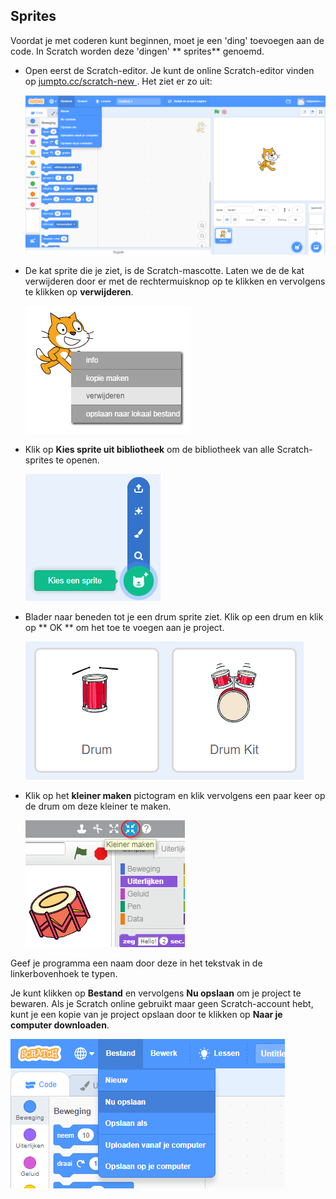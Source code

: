 ## Sprites

Voordat je met coderen kunt beginnen, moet je een 'ding' toevoegen aan de code. In Scratch worden deze 'dingen' ** sprites** genoemd.

+ Open eerst de Scratch-editor. Je kunt de online Scratch-editor vinden op <a href="http://jumpto.cc/scratch-new" target="_blank"> jumpto.cc/scratch-new </a>. Het ziet er zo uit:
    
    ![screenshot](images/band-scratch.png)

+ De kat sprite die je ziet, is de Scratch-mascotte. Laten we de de kat verwijderen door er met de rechtermuisknop op te klikken en vervolgens te klikken op **verwijderen**.
    
    ![screenshot](images/band-delete.png)

+ Klik op **Kies sprite uit bibliotheek** om de bibliotheek van alle Scratch-sprites te openen.
    
    ![screenshot](images/band-sprite-library.png)

+ Blader naar beneden tot je een drum sprite ziet. Klik op een drum en klik op ** OK ** om het toe te voegen aan je project.
    
    ![screenshot](images/band-sprite-drum.png)

+ Klik op het **kleiner maken** pictogram en klik vervolgens een paar keer op de drum om deze kleiner te maken.
    
    ![screenshot](images/band-shrink.png)

Geef je programma een naam door deze in het tekstvak in de linkerbovenhoek te typen.

Je kunt klikken op **Bestand** en vervolgens **Nu opslaan** om je project te bewaren. Als je Scratch online gebruikt maar geen Scratch-account hebt, kunt je een kopie van je project opslaan door te klikken op **Naar je computer downloaden**.

![screenshot](images/band-save.png)